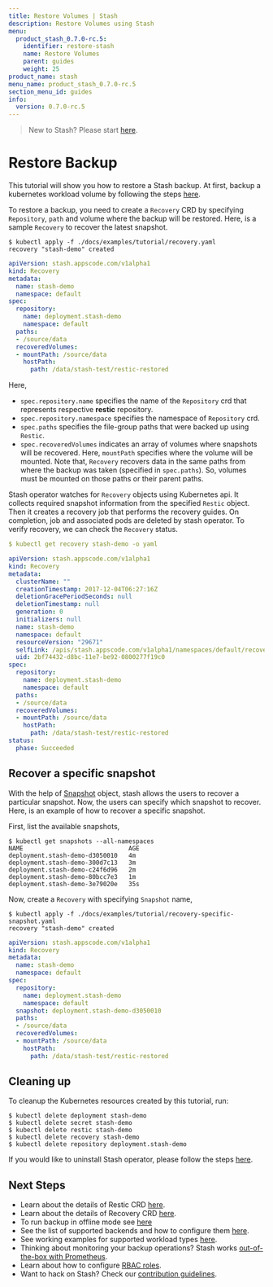 ```yaml
---
title: Restore Volumes | Stash
description: Restore Volumes using Stash
menu:
  product_stash_0.7.0-rc.5:
    identifier: restore-stash
    name: Restore Volumes
    parent: guides
    weight: 25
product_name: stash
menu_name: product_stash_0.7.0-rc.5
section_menu_id: guides
info:
  version: 0.7.0-rc.5
---
```


> New to Stash? Please start [here](/products/stash/0.7.0-rc.5/concepts/README).

# Restore Backup
This tutorial will show you how to restore a Stash backup. At first, backup a kubernetes workload volume by following the steps [here](/products/stash/0.7.0-rc.5/guides/backup).

To restore a backup, you need to create a `Recovery` CRD by specifying `Repository`, `path` and volume where the backup will be restored. Here, is a sample `Recovery` to recover the latest snapshot.

```console
$ kubectl apply -f ./docs/examples/tutorial/recovery.yaml
recovery "stash-demo" created
```

```yaml
apiVersion: stash.appscode.com/v1alpha1
kind: Recovery
metadata:
  name: stash-demo
  namespace: default
spec:
  repository:
    name: deployment.stash-demo
    namespace: default
  paths:
  - /source/data
  recoveredVolumes:
  - mountPath: /source/data
    hostPath:
      path: /data/stash-test/restic-restored
```

Here,

- `spec.repository.name` specifies the name of the `Repository` crd that represents respective **restic** repository.
- `spec.repository.namespace` specifies the namespace of `Repository` crd.
- `spec.paths` specifies the file-group paths that were backed up using `Restic`.
- `spec.recoveredVolumes` indicates an array of volumes where snapshots will be recovered. Here, `mountPath` specifies where the volume will be mounted. Note that, `Recovery` recovers data in the same paths from where the backup was taken (specified in `spec.paths`). So, volumes must be mounted on those paths or their parent paths.

Stash operator watches for `Recovery` objects using Kubernetes api. It collects required snapshot information from the specified `Restic` object. Then it creates a recovery job that performs the recovery guides. On completion, job and associated pods are deleted by stash operator. To verify recovery, we can check the `Recovery` status.

```yaml
$ kubectl get recovery stash-demo -o yaml

apiVersion: stash.appscode.com/v1alpha1
kind: Recovery
metadata:
  clusterName: ""
  creationTimestamp: 2017-12-04T06:27:16Z
  deletionGracePeriodSeconds: null
  deletionTimestamp: null
  generation: 0
  initializers: null
  name: stash-demo
  namespace: default
  resourceVersion: "29671"
  selfLink: /apis/stash.appscode.com/v1alpha1/namespaces/default/recoveries/stash-demo
  uid: 2bf74432-d8bc-11e7-be92-0800277f19c0
spec:
  repository:
    name: deployment.stash-demo
    namespace: default
  paths:
  - /source/data
  recoveredVolumes:
  - mountPath: /source/data
    hostPath:
      path: /data/stash-test/restic-restored
status:
  phase: Succeeded
```

## Recover a specific snapshot

With the help of [Snapshot](/products/stash/0.7.0-rc.5/concepts/crds/snapshot) object, stash allows the users to recover a particular snapshot. Now, the users can specify which snapshot to recover. Here, is an example of how to recover a specific snapshot.

First, list the available snapshots,

```console
$ kubectl get snapshots --all-namespaces
NAME                             AGE
deployment.stash-demo-d3050010   4m
deployment.stash-demo-300d7c13   3m
deployment.stash-demo-c24f6d96   2m
deployment.stash-demo-80bcc7e3   1m
deployment.stash-demo-3e79020e   35s
``` 

Now, create a `Recovery` with specifying `Snapshot` name,

```console
$ kubectl apply -f ./docs/examples/tutorial/recovery-specific-snapshot.yaml
recovery "stash-demo" created
```

```yaml
apiVersion: stash.appscode.com/v1alpha1
kind: Recovery
metadata:
  name: stash-demo
  namespace: default
spec:
  repository:
    name: deployment.stash-demo
    namespace: default
  snapshot: deployment.stash-demo-d3050010
  paths:
  - /source/data
  recoveredVolumes:
  - mountPath: /source/data
    hostPath:
      path: /data/stash-test/restic-restored
```
## Cleaning up

To cleanup the Kubernetes resources created by this tutorial, run:

```console
$ kubectl delete deployment stash-demo
$ kubectl delete secret stash-demo
$ kubectl delete restic stash-demo
$ kubectl delete recovery stash-demo
$ kubectl delete repository deployment.stash-demo
```

If you would like to uninstall Stash operator, please follow the steps [here](/products/stash/0.7.0-rc.5/setup/uninstall).

## Next Steps

- Learn about the details of Restic CRD [here](/products/stash/0.7.0-rc.5/concepts/crds/restic).
- Learn about the details of Recovery CRD [here](/products/stash/0.7.0-rc.5/concepts/crds/recovery).
- To run backup in offline mode see [here](/products/stash/0.7.0-rc.5/guides/offline_backup)
- See the list of supported backends and how to configure them [here](/products/stash/0.7.0-rc.5/guides/backends).
- See working examples for supported workload types [here](/products/stash/0.7.0-rc.5/guides/workloads).
- Thinking about monitoring your backup operations? Stash works [out-of-the-box with Prometheus](/products/stash/0.7.0-rc.5/guides/monitoring).
- Learn about how to configure [RBAC roles](/products/stash/0.7.0-rc.5/guides/rbac).
- Want to hack on Stash? Check our [contribution guidelines](/products/stash/0.7.0-rc.5/CONTRIBUTING).